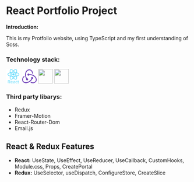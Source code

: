 # React Portfolio Project

**Introduction:** 

This is my Protfolio website, using TypeScript and my first understanding of Scss.

<h3 align="left">Technology stack:</h3>

<p align="left"> 
<img src="https://raw.githubusercontent.com/devicons/devicon/master/icons/react/react-original-wordmark.svg" alt="react" width="40" height="40"/> 
<img src="https://raw.githubusercontent.com/devicons/devicon/master/icons/redux/redux-original.svg" alt="redux" width="40" height="40"/>
<img src="https://cdn.jsdelivr.net/gh/devicons/devicon/icons/typescript/typescript-original.svg" width="40" height="40" />
<img src="https://cdn.jsdelivr.net/gh/devicons/devicon/icons/sass/sass-original.svg" width="40" height="40"/>
</p>
  
<h3 align="left">Third party libarys:</h3>

- Redux
- Framer-Motion
- React-Router-Dom
- Email.js

## React & Redux Features
- **React:** UseState, UseEffect, UseReducer, UseCallback, CustomHooks, Module.css, Props, CreatePortal
- **Redux:** UseSelector, useDispatch, ConfigureStore, CreateSlice
